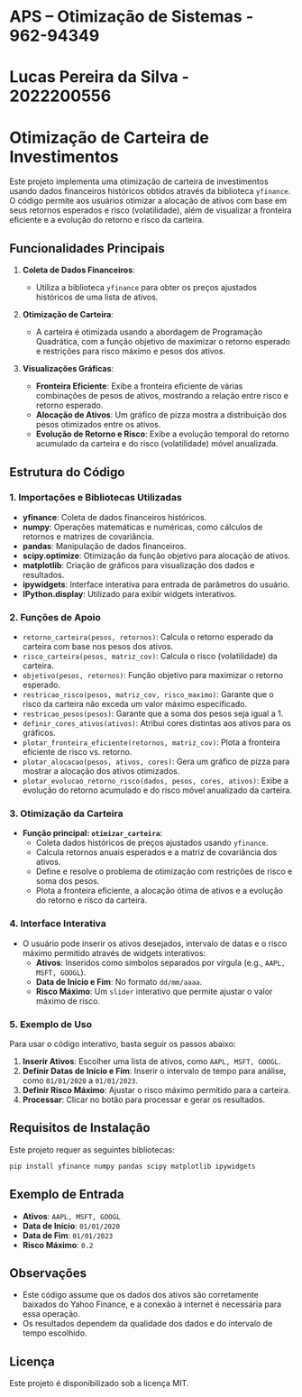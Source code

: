 # APS – Otimização de Sistemas - 962-94349
# Lucas Pereira da Silva - 2022200556

# Otimização de Carteira de Investimentos

Este projeto implementa uma otimização de carteira de investimentos usando dados financeiros históricos obtidos através da biblioteca `yfinance`. O código permite aos usuários otimizar a alocação de ativos com base em seus retornos esperados e risco (volatilidade), além de visualizar a fronteira eficiente e a evolução do retorno e risco da carteira.

## Funcionalidades Principais

1. **Coleta de Dados Financeiros**:
   - Utiliza a biblioteca `yfinance` para obter os preços ajustados históricos de uma lista de ativos.
   
2. **Otimização de Carteira**:
   - A carteira é otimizada usando a abordagem de Programação Quadrática, com a função objetivo de maximizar o retorno esperado e restrições para risco máximo e pesos dos ativos.
   
3. **Visualizações Gráficas**:
   - **Fronteira Eficiente**: Exibe a fronteira eficiente de várias combinações de pesos de ativos, mostrando a relação entre risco e retorno esperado.
   - **Alocação de Ativos**: Um gráfico de pizza mostra a distribuição dos pesos otimizados entre os ativos.
   - **Evolução de Retorno e Risco**: Exibe a evolução temporal do retorno acumulado da carteira e do risco (volatilidade) móvel anualizada.

## Estrutura do Código

### 1. Importações e Bibliotecas Utilizadas

- **yfinance**: Coleta de dados financeiros históricos.
- **numpy**: Operações matemáticas e numéricas, como cálculos de retornos e matrizes de covariância.
- **pandas**: Manipulação de dados financeiros.
- **scipy.optimize**: Otimização da função objetivo para alocação de ativos.
- **matplotlib**: Criação de gráficos para visualização dos dados e resultados.
- **ipywidgets**: Interface interativa para entrada de parâmetros do usuário.
- **IPython.display**: Utilizado para exibir widgets interativos.

### 2. Funções de Apoio

- `retorno_carteira(pesos, retornos)`: Calcula o retorno esperado da carteira com base nos pesos dos ativos.
- `risco_carteira(pesos, matriz_cov)`: Calcula o risco (volatilidade) da carteira.
- `objetivo(pesos, retornos)`: Função objetivo para maximizar o retorno esperado.
- `restricao_risco(pesos, matriz_cov, risco_maximo)`: Garante que o risco da carteira não exceda um valor máximo especificado.
- `restricao_pesos(pesos)`: Garante que a soma dos pesos seja igual a 1.
- `definir_cores_ativos(ativos)`: Atribui cores distintas aos ativos para os gráficos.
- `plotar_fronteira_eficiente(retornos, matriz_cov)`: Plota a fronteira eficiente de risco vs. retorno.
- `plotar_alocacao(pesos, ativos, cores)`: Gera um gráfico de pizza para mostrar a alocação dos ativos otimizados.
- `plotar_evolucao_retorno_risco(dados, pesos, cores, ativos)`: Exibe a evolução do retorno acumulado e do risco móvel anualizado da carteira.

### 3. Otimização da Carteira

- **Função principal: `otimizar_carteira`**:
  - Coleta dados históricos de preços ajustados usando `yfinance`.
  - Calcula retornos anuais esperados e a matriz de covariância dos ativos.
  - Define e resolve o problema de otimização com restrições de risco e soma dos pesos.
  - Plota a fronteira eficiente, a alocação ótima de ativos e a evolução do retorno e risco da carteira.

### 4. Interface Interativa

- O usuário pode inserir os ativos desejados, intervalo de datas e o risco máximo permitido através de widgets interativos:
  - **Ativos**: Inseridos como símbolos separados por vírgula (e.g., `AAPL, MSFT, GOOGL`).
  - **Data de Início e Fim**: No formato `dd/mm/aaaa`.
  - **Risco Máximo**: Um `slider` interativo que permite ajustar o valor máximo de risco.

### 5. Exemplo de Uso

Para usar o código interativo, basta seguir os passos abaixo:

1. **Inserir Ativos**: Escolher uma lista de ativos, como `AAPL, MSFT, GOOGL`.
2. **Definir Datas de Início e Fim**: Inserir o intervalo de tempo para análise, como `01/01/2020` a `01/01/2023`.
3. **Definir Risco Máximo**: Ajustar o risco máximo permitido para a carteira.
4. **Processar**: Clicar no botão para processar e gerar os resultados.

## Requisitos de Instalação

Este projeto requer as seguintes bibliotecas:

```bash
pip install yfinance numpy pandas scipy matplotlib ipywidgets
```

## Exemplo de Entrada

- **Ativos**: `AAPL, MSFT, GOOGL`
- **Data de Início**: `01/01/2020`
- **Data de Fim**: `01/01/2023`
- **Risco Máximo**: `0.2`

## Observações

- Este código assume que os dados dos ativos são corretamente baixados do Yahoo Finance, e a conexão à internet é necessária para essa operação.
- Os resultados dependem da qualidade dos dados e do intervalo de tempo escolhido.
  
## Licença

Este projeto é disponibilizado sob a licença MIT.
